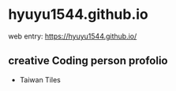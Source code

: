 # hyuyu1544.github.io

web entry: https://hyuyu1544.github.io/

## creative Coding person profolio
- Taiwan Tiles
